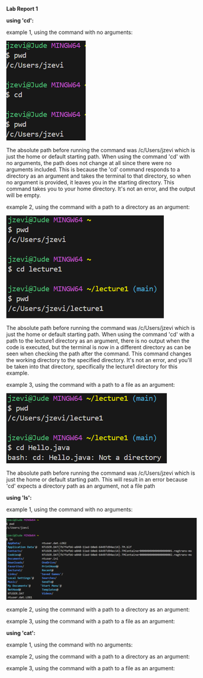**Lab Report 1**

**using 'cd':**

example 1, using the command with no arguments:

![Image](cd_no_arg.png)

The absolute path before running the command was /c/Users/jzevi which is just the home or default starting path. When using the command 'cd' with no arguments, the path does not change at all since there were no arguments included. This is because the 'cd' command responds to a directory as an argument and takes the terminal to that directory, so when no argument is provided, it leaves you in the starting directory. This command takes you to your home directory. It's not an error, and the output will be empty.

example 2, using the command with a path to a directory as an argument:

![Image](cd_directory.png)

The absolute path before running the command was /c/Users/jzevi which is just the home or default starting path. When using the command 'cd' with a path to the lecture1 directory as an argument, there is no output when the code is executed, but the terminal is now in a different directory as can be seen when checking the path after the command. This command changes the working directory to the specified directory. It's not an error, and you'll be taken into that directory, specifically the lecture1 directory for this example.

example 3, using the command with a path to a file as an argument:

![Image](cd_file.png)

The absolute path before running the command was /c/Users/jzevi which is just the home or default starting path. This will result in an error because 'cd' expects a directory path as an argument, not a file path

**using 'ls':**

example 1, using the command with no arguments:

![Image](ls_no_arg.png)



example 2, using the command with a path to a directory as an argument:


example 3, using the command with a path to a file as an argument:


**using 'cat':**

example 1, using the command with no arguments:


example 2, using the command with a path to a directory as an argument:


example 3, using the command with a path to a file as an argument:

